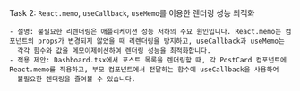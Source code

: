 Task 2: `React.memo`, `useCallback`, `useMemo`를 이용한 렌더링 성능 최적화

    - 설명: 불필요한 리렌더링은 애플리케이션 성능 저하의 주요 원인입니다. React.memo는 컴포넌트의 props가 변경되지 않았을 때 리렌더링을 방지하고, useCallback과 useMemo는
      각각 함수와 값을 메모이제이션하여 렌더링 성능을 최적화합니다.
    - 적용 제안: Dashboard.tsx에서 포스트 목록을 렌더링할 때, 각 PostCard 컴포넌트에 React.memo를 적용하고, 부모 컴포넌트에서 전달하는 함수에 useCallback을 사용하여
      불필요한 렌더링을 줄여볼 수 있습니다.
